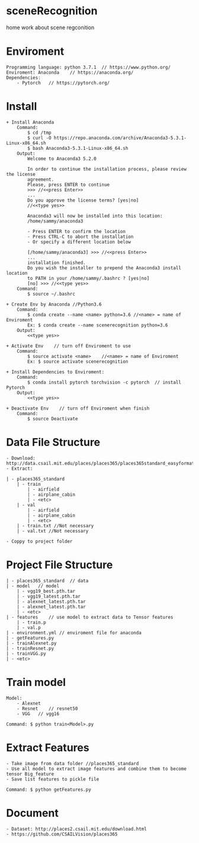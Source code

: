 # sceneRecognition
home work about scene regconition

# Enviroment
    Programming language: python 3.7.1  // https://www.python.org/
    Enviroment: Anaconda    // https://anaconda.org/
    Dependencies:
        - Pytorch   // https://pytorch.org/

# Install
    + Install Anaconda
        Command:
            $ cd /tmp
            $ curl -O https://repo.anaconda.com/archive/Anaconda3-5.3.1-Linux-x86_64.sh
            $ bash Anaconda3-5.3.1-Linux-x86_64.sh
        Output:
            Welcome to Anaconda3 5.2.0

            In order to continue the installation process, please review the license
            agreement.
            Please, press ENTER to continue
            >>> //<<press Enter>>
            ...
            Do you approve the license terms? [yes|no]
            //<<type yes>>

            Anaconda3 will now be installed into this location:
            /home/sammy/anaconda3

            - Press ENTER to confirm the location
            - Press CTRL-C to abort the installation
            - Or specify a different location below

            [/home/sammy/anaconda3] >>> //<<press Enter>>
            ...
            installation finished.
            Do you wish the installer to prepend the Anaconda3 install location
            to PATH in your /home/sammy/.bashrc ? [yes|no]
            [no] >>> //<<type yes>>
        Command:
            $ source ~/.bashrc

    + Create Env by Anaconda //Python3.6
        Command:
            $ conda create --name <name> python=3.6 //<name> = name of Enviroment
            Ex: $ conda create --name scenerecognition python=3.6
        Output:
            <<type yes>>
        
    + Activate Env    // turn off Enviroment to use
        Command:
            $ source activate <name>    //<name> = name of Enviroment
            Ex: $ source activate scenerecognition

    + Install Dependencies to Enviroment:
        Command:
            $ conda install pytorch torchvision -c pytorch  // install Pytorch
        Output:
            <<type yes>>
    
    + Deactivate Env    // turn off Enviroment when finish
        Command:
            $ source Deactivate

# Data File Structure 
    - Download: http://data.csail.mit.edu/places/places365/places365standard_easyformat.tar
    - Extract:

    | - places365_standard
        | - train
            | - airfield
            | - airplane_cabin
            | - <etc>
        | - val
            | - airfield
            | - airplane_cabin
            | - <etc>
        | - train.txt //Not necessary
        | - val.txt //Not necessary
    
    - Coppy to project folder

# Project File Structure
    | - places365_standard  // data
    | - model   // model
        | - vgg19_best.pth.tar
        | - vgg19_latest.pth.tar
        | - alexnet_latest.pth.tar
        | - alexnet_latest.pth.tar
        | - <etc>
    | - features    // use model to extract data to Tensor features
        | - train.p
        | - val.p
    | - environment.yml // enviroment file for anaconda    
    | - getFeatures.py
    | - trainAlexnet.py
    | - trainResnet.py
    | - trainVGG.py
    | - <etc>

# Train model
    Model:
        - Alexnet
        - Resnet    // resnet50
        - VGG   // vgg16

    Command: $ python train<Model>.py

# Extract Features
    - Take image from data folder //places365_standard
    - Use all model to extract image features and combine them to become tensor Big_feature
    - Save list features to pickle file

    Command: $ python getFeatures.py


# Document
    - Dataset: http://places2.csail.mit.edu/download.html
    - https://github.com/CSAILVision/places365